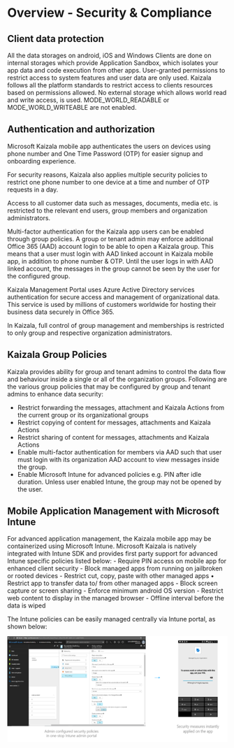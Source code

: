 # Overview - Security & Compliance
## Client data protection

All the data storages on android, iOS and Windows Clients are done on internal storages which provide Application Sandbox, which isolates your app data and code execution from other apps. User-granted permissions to restrict access to system features and user data are only used. Kaizala follows all the platform standards to restrict access to clients resources based on permissions allowed. No external storage which allows world read and write access, is used. MODE_WORLD_READABLE or MODE_WORLD_WRITEABLE are not enabled. 

## Authentication and authorization

Microsoft Kaizala mobile app authenticates the users on devices using phone number and One Time Password (OTP) for easier signup and onboarding experience.  

For security reasons, Kaizala also applies multiple security policies to restrict one phone number to one device at a time and number of OTP requests in a day.  

Access to all customer data such as messages, documents, media etc. is restricted to the relevant end users, group members and organization administrators. 

Multi-factor authentication for the Kaizala app users can be enabled through group policies. A group or tenant admin may enforce additional Office 365 (AAD) account login to be able to open a Kaizala group. This means that a user must login with AAD linked account in Kaizala mobile app, in addition to phone number & OTP. Until the user logs in with AAD linked account, the messages in the group cannot be seen by the user for the configured group. 

Kaizala Management Portal uses Azure Active Directory services authentication for secure access and management of organizational data. This service is used by millions of customers worldwide for hosting their business data securely in Office 365. 

In Kaizala, full control of group management and memberships is restricted to only group and respective organization administrators. 

## Kaizala Group Policies

Kaizala provides ability for group and tenant admins to control the data flow and behaviour inside a single or all of the organization groups. Following are the various group policies that may be configured by group and tenant admins to enhance data security: 

  
- Restrict forwarding the messages, attachment and Kaizala Actions from the current group or its organizational groups 
- Restrict copying of content for messages, attachments and Kaizala Actions 
- Restrict sharing of content for messages, attachments and Kaizala Actions 
- Enable multi-factor authentication for members via AAD such that user must login with its organization AAD account to view messages inside the group. 
- Enable Microsoft Intune for advanced policies e.g. PIN after idle duration. Unless user enabled Intune, the group may not be opened by the user. 

## Mobile Application Management with Microsoft Intune

For advanced application management, the Kaizala mobile app may be containerized using Microsoft Intune. Microsoft Kaizala is natively integrated with Intune SDK and provides first party support for advanced Intune specific policies listed below:
    - Require PIN access on mobile app for enhanced client security 
    - Block managed apps from running on jailbroken or rooted devices 
    - Restrict cut, copy, paste with other managed apps • Restrict app to transfer data to/ from other managed apps 
    - Block screen capture or screen sharing 
    - Enforce minimum android OS version 
    - Restrict web content to display in the managed browser
    - Offline interval before the data is wiped 

The Intune policies can be easily managed centrally via Intune portal, as shown below:  

![Intune.PNG](Images/Intune.png)



